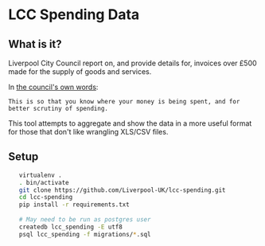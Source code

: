# LCC Spending Data 

## What is it?

Liverpool City Council report  on, and provide details for, invoices over £500 made for the supply of goods and services. 

In [the council's own words](http://liverpool.gov.uk/council/performance-and-spending/budgets-and-finance/transparency-in-local-government/):

	This is so that you know where your money is being spent, and for better scrutiny of spending.


This tool attempts to aggregate and show the data in a more useful format for those that don't like wrangling XLS/CSV files.


## Setup 

```bash
   virtualenv .
   . bin/activate 
   git clone https://github.com/Liverpool-UK/lcc-spending.git
   cd lcc-spending
   pip install -r requirements.txt 
   
   # May need to be run as postgres user 
   createdb lcc_spending -E utf8 
   psql lcc_spending -f migrations/*.sql
```